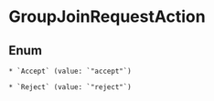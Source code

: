 
# GroupJoinRequestAction

## Enum


    * `Accept` (value: `"accept"`)

    * `Reject` (value: `"reject"`)



